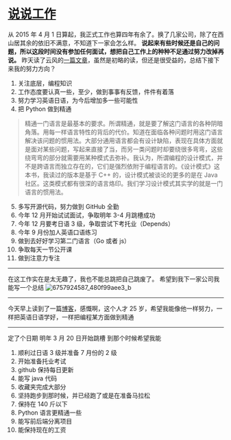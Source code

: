 # [说说工作](https://github.com/yihong0618/gitblog/issues/7)

从 2015 年 4 月 1 日算起，我正式工作也算四年有余了。换了几家公司，除了在西山居其余的依旧不满意，不知道下一家会怎么样。
**说起来有些时候还是自己的问题，所以这段时间没有参加任何面试，想把自己工作上的种种不足通过努力改掉再说。**
昨天读了云风的[一篇文章](https://blog.codingnow.com/2019/07/top_programmer.html#more)，虽然是初略的读，但还是很受益的，总结下接下来我的努力方向？

1. 关注底层，编程知识
2. 工作态度要认真一些，至少，做到事事有反馈，件件有着落
3. 努力学习英语日语，为今后增加多一些可能性
4. 把 Python 做到精通

> 精通一门语言是最基本的要求。所谓精通，就是要了解这门语言的各种阴暗角落。用每一样语言特性的背后的代价。知道在面临各种问题时用这门语言解决该问题的惯用法。大部分通用语言都会有设计缺陷，表现在具体方面就是面对某些问题，写起来直接了当，而另一类问题时却要绕很多弯弯，这些绕弯弯的部分就需要用某种模式去弥补。我认为，所谓编程的设计模式，并不是跨语言而独立存在的，它们是强烈依附于编程语言的。《设计模式》这本书，我读过的版本是基于 C++ 的，设计模式被谈论的更多的是在 Java 社区。这类模式都有很深的语言烙印。我们学习设计模式其实学的就是一门语言的惯用法。

5. 多写开源代码，努力做到 GitHub 全勤
6. 今年 12 月开始试试面试，争取明年 3-4 月跳槽成功
7. 今年 12 月要考日语 3 级，争取尝试下考托业（Depends）
8. 今年 9 月份加人英语口语练习
9. 做到去好好学习第二门语言（Go 或者 js）
10. 争取每天一节公开课
11. 做到注意力专注
---
在这工作实在是太无趣了，我也不能总跳把自己跳废了。
希望到我下一家公司我能写一个总结
![6757924587_480f99aee3_b](https://user-images.githubusercontent.com/15976103/61838838-bb8ad280-aebd-11e9-98fe-418f7bdcd062.jpg)


---

今天早上读到了一篇[博客](http://blog.yuusann.com/corpus/article/19083)，感慨啊，这个人才 25 岁，希望我能像他一样努力，一样把英语日语学好，一样把编程某方面做到精通

---

定了个日期
明年 3 月 20 日开始跳槽
到那个时候希望我能
1. 顺利过日语 3 级并准备 7 月份的 2 级
2. 开始准备托业考试
3. github 保持每日更新
4. 能写 java 代码
5. 收藏夹完成大部分
6. 坚持跑步到那时候，并已经跑了或是在准备马拉松
7. 保持在 140 斤以下
8. Python 语言更精通一些
9. 能写前后端分离项目
10. 能保持现在的工资